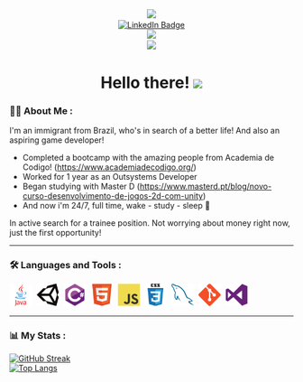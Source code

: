 <div id="header" align="center">
  <img src="https://media.giphy.com/media/lJNoBCvQYp7nq/giphy.gif" width="200"/>
  <div id="badges">
    <a href="https://www.linkedin.com/in/willian-rogerio-silva/">
      <img src="https://img.shields.io/badge/LinkedIn-blue?style=for-the-badge&logo=linkedin&logoColor=white" alt="LinkedIn Badge"/>
    </a>
    <br>
    <img src="https://dcbadge.vercel.app/api/shield/187999920446373888?style=flat" />
  </div>
  <img src="https://komarev.com/ghpvc/?username=ItsaMeWill&style=flat-square&color=blue" />
  <h1>
    Hello there! 
    <img src="https://media.giphy.com/media/35KomAE3Mj421dSv1r/giphy.gif" width="40"/>
  </h1>
</div>

### 👨‍💻 About Me :
I'm an immigrant from Brazil, who's in search of a better life! And also an aspiring game developer!

- Completed a bootcamp with the amazing people from Academia de Codigo! (https://www.academiadecodigo.org/)
- Worked for 1 year as an Outsystems Developer
- Began studying with Master D (https://www.masterd.pt/blog/novo-curso-desenvolvimento-de-jogos-2d-com-unity)
- And now i'm 24/7, full time, wake - study - sleep 💪

In active search for a trainee position. Not worrying about money right now, just the first opportunity!

---

### :hammer_and_wrench: Languages and Tools :
<div>
  <img src="https://github.com/devicons/devicon/blob/master/icons/java/java-original-wordmark.svg" title="Java" alt="Java" width="40" height="40"/>&nbsp;
  <img src="https://github.com/devicons/devicon/blob/master/icons/unity/unity-original.svg" title="Unity" alt="Unity" width="40" height="40"/>&nbsp;
  <img src="https://github.com/devicons/devicon/blob/master/icons/csharp/csharp-original.svg" title="CSharp" alt="CSharp" width="40" height="40"/>&nbsp;
  <img src="https://github.com/devicons/devicon/blob/master/icons/html5/html5-original.svg" title="Html5" alt="Html5" width="40" height="40"/>&nbsp;
  <img src="https://github.com/devicons/devicon/blob/master/icons/javascript/javascript-original.svg" title="Javascript" alt="Javascript" width="40" height="40"/>&nbsp;
  <img src="https://github.com/devicons/devicon/blob/master/icons/css3/css3-original-wordmark.svg" title="CSS" alt="CSS" width="40" height="40"/>&nbsp;
  <img src="https://github.com/devicons/devicon/blob/master/icons/mysql/mysql-original.svg" title="MySQL" alt="MySQL" width="40" height="40"/>&nbsp;
  <img src="https://github.com/devicons/devicon/blob/master/icons/git/git-original.svg" title="Git" alt="Git" width="40" height="40"/>&nbsp;
  <img src="https://github.com/devicons/devicon/blob/master/icons/visualstudio/visualstudio-plain.svg" title="VisualStudio" alt="VisualStudio" width="40" height="40"/>&nbsp;
</div>
  
 ---
 
 ### 📊 My Stats :
 
 [![GitHub Streak](http://github-readme-streak-stats.herokuapp.com?user=ItsaMeWill&theme=great-gatsby&date_format=M%20j%5B%2C%20Y%5D)](https://git.io/streak-stats)
 <br>
 [![Top Langs](https://github-readme-stats.vercel.app/api/top-langs/?username=ItsaMeWill&layout=compact&theme=vision-friendly-dark)](https://github.com/anuraghazra/github-readme-stats)
